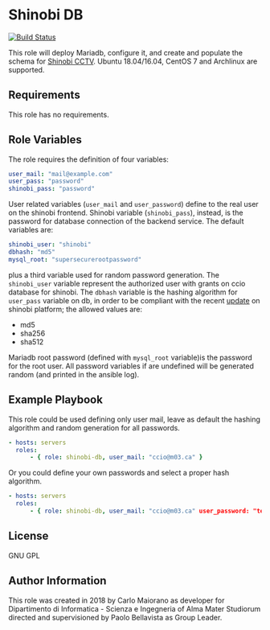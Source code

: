 Shinobi DB
=========

[![Build Status](https://travis-ci.org/charliemaiors/shinobi-db.svg?branch=master)](https://travis-ci.org/charliemaiors/shinobi-db)

This role will deploy Mariadb, configure it, and create and populate the schema for [Shinobi CCTV](https://shinobi.video/).
Ubuntu 18.04/16.04, CentOS 7 and Archlinux are supported. 

Requirements
------------

This role has no requirements.

Role Variables
--------------

The role requires the definition of four variables:

```yaml
user_mail: "mail@example.com"
user_pass: "password"
shinobi_pass: "password"
```

User related variables (```user_mail``` and ```user_password```) define to the real user on the shinobi frontend. Shinobi variable (```shinobi_pass```), instead, is the password for database connection of the backend service.
The default variables are:

```yaml
shinobi_user: "shinobi"
dbhash: "md5"
mysql_root: "supersecurerootpassword"
```

plus a third variable used for random password generation. The ```shinobi_user``` variable represent the authorized user with grants on ccio database for shinobi. The ```dbhash``` variable is the hashing algorithm for ```user_pass``` variable on db, in order to be compliant with the recent [update](https://gitlab.com/Shinobi-Systems/Shinobi/commit/b7a3317aac6665c71a6d74140c2e5bae906aca78) on shinobi platform; the allowed values are:

* md5
* sha256
* sha512

Mariadb root password (defined with ```mysql_root``` variable)is the password for the root user.
All password variables if are undefined will be generated random (and printed in the ansible log). 

Example Playbook
----------------

This role could be used defining only user mail, leave as default the hashing algorithm and random generation for all passwords.

```yaml
- hosts: servers
  roles:
      - { role: shinobi-db, user_mail: "ccio@m03.ca" }
```

Or you could define your own passwords and select a proper hash algorithm.

```yaml
- hosts: servers
  roles:
      - { role: shinobi-db, user_mail: "ccio@m03.ca" user_password: "test", shinobi_password: "test", mysql_root: "supersecurerootpassword", dbhash: "sha256" }
```

License
-------

GNU GPL

Author Information
------------------

This role was created in 2018 by Carlo Maiorano as developer for Dipartimento di Informatica - Scienza e Ingegneria of Alma Mater Studiorum directed and supervisioned by Paolo Bellavista as Group Leader.
